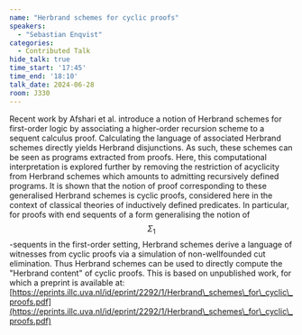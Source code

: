 ```yaml
---
name: "Herbrand schemes for cyclic proofs"
speakers:
  - "Sebastian Enqvist"
categories:
  - Contributed Talk
hide_talk: true
time_start: '17:45'
time_end: '18:10'
talk_date: 2024-06-28
room: J330
---
```















Recent work by Afshari et al.
introduce a notion of Herbrand schemes
for first-order logic by associating a higher-order recursion scheme to a
sequent calculus proof. Calculating the language of associated Herbrand
schemes directly yields Herbrand disjunctions. As such, these schemes
can be seen as programs extracted from proofs. Here, this computational
interpretation is explored further by removing the restriction
of acyclicity from Herbrand schemes which amounts to admitting recursively
defined programs. It is shown that the notion of proof corresponding
to these generalised Herbrand schemes is cyclic proofs, considered here in
the context of classical theories of inductively defined predicates. In particular,
for proofs with end sequents of a form generalising the notion of
$$\Sigma_1$$-sequents in the first-order setting, Herbrand schemes derive a language of witnesses from cyclic proofs via a simulation of non-wellfounded cut elimination. Thus Herbrand schemes can be used to directly compute the "Herbrand content" of cyclic proofs. This is based on unpublished work, for which a preprint is available at:
[https://eprints.illc.uva.nl/id/eprint/2292/1/Herbrand\_schemes\_for\_cyclic\_proofs.pdf](https://eprints.illc.uva.nl/id/eprint/2292/1/Herbrand\_schemes\_for\_cyclic\_proofs.pdf)


















